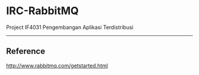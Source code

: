 # IRC-RabbitMQ

Project IF4031 Pengembangan Aplikasi Terdistribusi
- - - -
## Reference
http://www.rabbitmq.com/getstarted.html
